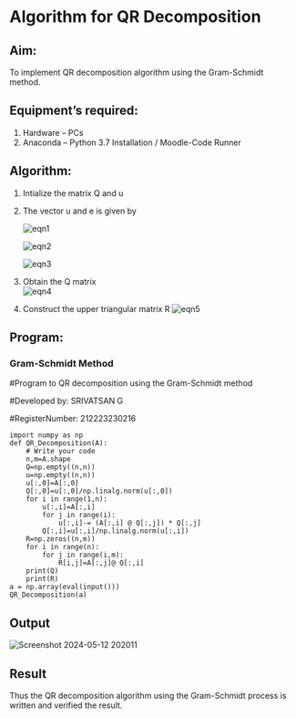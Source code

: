 # Algorithm for QR Decomposition
## Aim:
To implement QR decomposition algorithm using the Gram-Schmidt method.
## Equipment’s required:
1.	Hardware – PCs
2.	Anaconda – Python 3.7 Installation / Moodle-Code Runner
## Algorithm:
1.	Intialize the matrix Q and u
2.	The vector u and e is given by

    ![eqn1](./ex4.jpg)

    ![eqn2](./ex6.jpg)

    ![eqn3](./ex3.jpg)

3.	Obtain the Q matrix   
    ![eqn4](./ex1.jpg)
4.	Construct the upper triangular matrix R
    ![eqn5](./ex2.jpg)



## Program:
### Gram-Schmidt Method

#Program to QR decomposition using the Gram-Schmidt method

#Developed by: SRIVATSAN G

#RegisterNumber: 212223230216

```
import numpy as np
def QR_Decomposition(A):
    # Write your code 
    n,m=A.shape
    Q=np.empty((n,n))
    u=np.empty((n,n))
    u[:,0]=A[:,0]
    Q[:,0]=u[:,0]/np.linalg.norm(u[:,0])
    for i in range(1,n):
        u[:,i]=A[:,i]
        for j in range(i):
            u[:,i]-= (A[:,i] @ Q[:,j]) * Q[:,j]
        Q[:,i]=u[:,i]/np.linalg.norm(u[:,i])
    R=np.zeros((n,m))
    for i in range(n):
        for j in range(i,m):
            R[i,j]=A[:,j]@ Q[:,i]
    print(Q)
    print(R)
a = np.array(eval(input()))
QR_Decomposition(a)
```

## Output

![Screenshot 2024-05-12 202011](https://github.com/vatsan143/QRdecomposition/assets/147368204/1cb16a44-fdc6-4a98-9d6e-3e783930e77e)


## Result
Thus the QR decomposition algorithm using the Gram-Schmidt process is written and verified the result.
